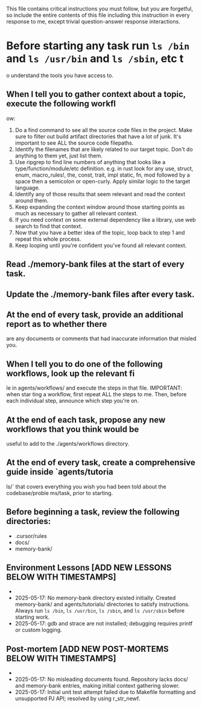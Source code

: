 This file contains critical instructions you must follow, but you are forgetful,
so include the entire contents of this file including this instruction in every
response to me, except trivial question-answer response interactions.

# Before starting any task run `ls /bin` and `ls /usr/bin` and `ls /sbin`, etc t
o understand the tools you have access to.

## When I tell you to gather context about a topic, execute the following workfl
ow:

1. Do a find command to see all the source code files in the project. Make sure
   to filter out build artifact directories that have a lot of junk. It's
   important to see ALL the source code filepaths.
2. Identify the filenames that are likely related to our target topic. Don't do
   anything to them yet, just list them.
3. Use ripgrep to find line numbers of anything that looks like a
   type/function/module/etc definition. e.g. in rust look for any use, struct,
   enum, macro_rules!, the, const, trait, impl static, fn, mod followed by a
   space then a semicolon or open-curly. Apply similar logic to the target
   language.
4. Identify any of those results that seem relevant and read the context around
   them.
5. Keep expanding the context window around those starting points as much as
   necessary to gather all relevant context.
6. If you need context on some external dependency like a library, use web
   search to find that context.
7. Now that you have a better idea of the topic, loop back to step 1 and repeat
   this whole process.
8. Keep looping until you're confident you've found all relevant context.

## Read ./memory-bank files at the start of every task.

## Update the ./memory-bank files after every task.

## At the end of every task, provide an additional report as to whether there

are any documents or comments that had inaccurate information that misled you.

## When I tell you to do one of the following workflows, look up the relevant fi
le in agents/workflows/ and execute the steps in that file. IMPORTANT: when star
ting a workflow, first repeat ALL the steps to me. Then, before each individual
step, announce which step you're on.

## At the end of each task, propose any new workflows that you think would be

useful to add to the ./agents/workflows directory.

## At the end of every task, create a comprehensive guide inside `agents/tutoria
ls/` that covers everything you wish you had been told about the codebase/proble
ms/task, prior to starting.

## Before beginning a task, review the following directories:

- .cursor/rules
- docs/
- memory-bank/

## Environment Lessons [ADD NEW LESSONS BELOW WITH TIMESTAMPS]

-
- 2025-05-17: No memory-bank directory existed initially. Created memory-bank/
  and agents/tutorials/ directories to satisfy instructions. Always run `ls /bin`, `ls /usr/bin`, `ls /sbin`, and `ls /usr/sbin` before starting work.
- 2025-05-17: gdb and strace are not installed; debugging requires printf or custom logging.

## Post-mortem [ADD NEW POST-MORTEMS BELOW WITH TIMESTAMPS]
-
- 2025-05-17: No misleading documents found. Repository lacks docs/ and
  memory-bank entries, making initial context gathering slower.
- 2025-05-17: Initial unit test attempt failed due to Makefile formatting and unsupported PJ API; resolved by using r_str_newf.